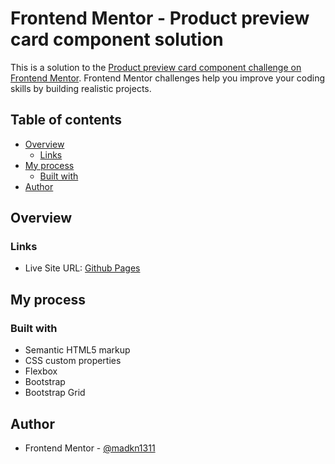 # Frontend Mentor - Product preview card component solution

This is a solution to the [Product preview card component challenge on Frontend Mentor](https://www.frontendmentor.io/challenges/product-preview-card-component-GO7UmttRfa). Frontend Mentor challenges help you improve your coding skills by building realistic projects. 

## Table of contents

- [Overview](#overview)
  - [Links](#links)
- [My process](#my-process)
  - [Built with](#built-with)
- [Author](#author)

## Overview

### Links

- Live Site URL: [Github Pages](https://madkn1311.github.io/fem-Product-Preview-Card/)

## My process

### Built with

- Semantic HTML5 markup
- CSS custom properties
- Flexbox
- Bootstrap
- Bootstrap Grid

## Author

- Frontend Mentor - [@madkn1311](https://www.frontendmentor.io/profile/madkn1311)
